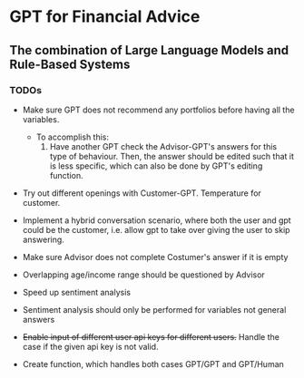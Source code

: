 # GPT for Financial Advice
## The combination of Large Language Models and Rule-Based Systems

### TODOs
- Make sure GPT does not recommend any portfolios before having all the variables.
    -  To accomplish this: 
        1. Have another GPT check the Advisor-GPT's answers for this type of behaviour. Then, the answer should be edited such that it is less specific, which can also be done by GPT's editing function.

- Try out different openings with Customer-GPT. Temperature for customer.

- Implement a hybrid conversation scenario, where both the user and gpt could be the customer, i.e. allow gpt to take over giving the user to skip answering.

- Make sure Advisor does not complete Costumer's answer if it is empty

- Overlapping age/income range should be questioned by Advisor

- Speed up sentiment analysis

- Sentiment analysis should only be performed for variables not general answers

- <s>Enable input of different user api keys for different users.</s> Handle the case if the given api key is not valid.

- Create function, which handles both cases GPT/GPT and GPT/Human